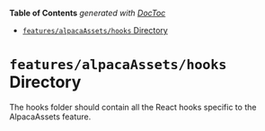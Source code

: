 <!-- START doctoc generated TOC please keep comment here to allow auto update -->
<!-- DON'T EDIT THIS SECTION, INSTEAD RE-RUN doctoc TO UPDATE -->

**Table of Contents** _generated with [DocToc](https://github.com/thlorenz/doctoc)_

- [`features/alpacaAssets/hooks` Directory](#featuresalpacaassetshooks-directory)

<!-- END doctoc generated TOC please keep comment here to allow auto update -->

# `features/alpacaAssets/hooks` Directory

The hooks folder should contain all the React hooks specific to the AlpacaAssets feature.
